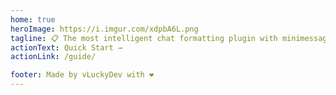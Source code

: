 ```yaml
---
home: true
heroImage: https://i.imgur.com/xdpbA6L.png
tagline: 📋 The most intelligent chat formatting plugin with minimessages support!
actionText: Quick Start →
actionLink: /guide/

footer: Made by vLuckyDev with ❤️
---
```

